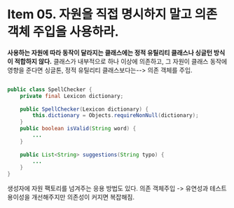 # Item 05. 자원을 직접 명시하지 말고 의존 객체 주입을 사용하라.

**사용하는 자원에 따라 동작이 달라지는 클래스에는 정적 유틸리티 클래스나 싱글턴 방식이 적합하지 않다.**
클래스가 내부적으로 하나 이상에 의존하고, 그 자원이 클래스 동작에 영향을 준다면 싱글톤, 정적 유틸리티 클래스보다는--> 의존 객체를 주입.

```Java

public class SpellChecker {  
    private final Lexicon dictionary;  
  
    public SpellChecker(Lexicon dictionary) {  
        this.dictionary = Objects.requireNonNull(dictionary);  
    }  
    public boolean isValid(String word) {  
        ...  
    }  
  
    public List<String> suggestions(String typo) {  
        ...  
    }  
}

```

생성자에 자원 팩토리를 넘겨주는 응용 방법도 있다.
의존 객체주입 -> 유연성과 테스트 용이성을 개선해주지만 의존성이 커지면 복잡해짐.
